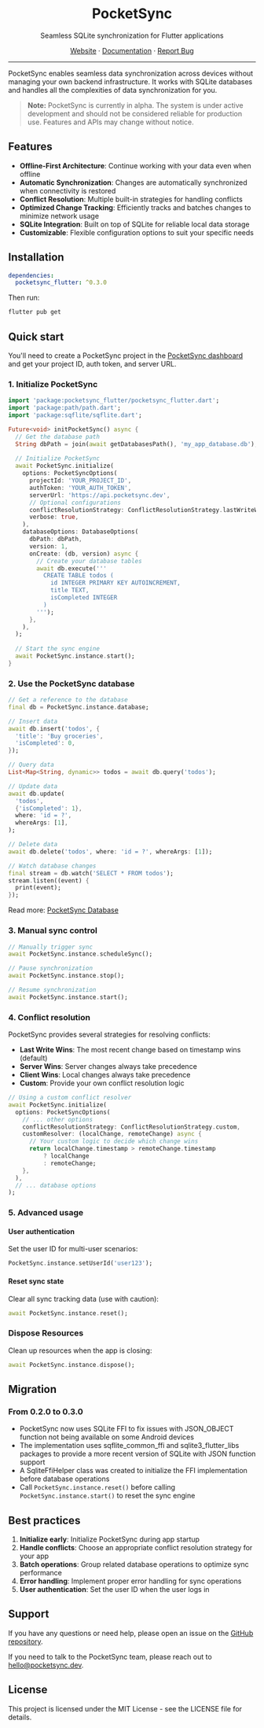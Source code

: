 <p align="center">
  <h1 align="center">PocketSync</h1>
  <p align="center">Seamless SQLite synchronization for Flutter applications</p>
</p>

<p align="center">
  <a href="https://pocketsync.dev">Website</a> ·
  <a href="https://docs.pocketsync.dev">Documentation</a> ·
  <a href="https://github.com/pocketsync/pocketsync_flutter/issues">Report Bug</a>
</p>

---

PocketSync enables seamless data synchronization across devices without managing your own backend infrastructure. It works with SQLite databases and handles all the complexities of data synchronization for you.

> **Note:** PocketSync is currently in alpha. The system is under active development and should not be considered reliable for production use. Features and APIs may change without notice.

## Features

- **Offline-First Architecture**: Continue working with your data even when offline
- **Automatic Synchronization**: Changes are automatically synchronized when connectivity is restored
- **Conflict Resolution**: Multiple built-in strategies for handling conflicts
- **Optimized Change Tracking**: Efficiently tracks and batches changes to minimize network usage
- **SQLite Integration**: Built on top of SQLite for reliable local data storage
- **Customizable**: Flexible configuration options to suit your specific needs

## Installation

```yaml
dependencies:
  pocketsync_flutter: ^0.3.0
```

Then run:

```bash
flutter pub get
```

## Quick start

You'll need to create a PocketSync project in the [PocketSync dashboard](https://pocketsync.dev) and get your project ID, auth token, and server URL.

### 1. Initialize PocketSync

```dart
import 'package:pocketsync_flutter/pocketsync_flutter.dart';
import 'package:path/path.dart';
import 'package:sqflite/sqflite.dart';

Future<void> initPocketSync() async {
  // Get the database path
  String dbPath = join(await getDatabasesPath(), 'my_app_database.db');
  
  // Initialize PocketSync
  await PocketSync.initialize(
    options: PocketSyncOptions(
      projectId: 'YOUR_PROJECT_ID',
      authToken: 'YOUR_AUTH_TOKEN',
      serverUrl: 'https://api.pocketsync.dev',
      // Optional configurations
      conflictResolutionStrategy: ConflictResolutionStrategy.lastWriteWins,
      verbose: true,
    ),
    databaseOptions: DatabaseOptions(
      dbPath: dbPath,
      version: 1,
      onCreate: (db, version) async {
        // Create your database tables
        await db.execute('''
          CREATE TABLE todos (
            id INTEGER PRIMARY KEY AUTOINCREMENT,
            title TEXT,
            isCompleted INTEGER
          )
        ''');
      },
    ),
  );
  
  // Start the sync engine
  await PocketSync.instance.start();
}
```

### 2. Use the PocketSync database

```dart
// Get a reference to the database
final db = PocketSync.instance.database;

// Insert data
await db.insert('todos', {
  'title': 'Buy groceries',
  'isCompleted': 0,
});

// Query data
List<Map<String, dynamic>> todos = await db.query('todos');

// Update data
await db.update(
  'todos',
  {'isCompleted': 1},
  where: 'id = ?',
  whereArgs: [1],
);

// Delete data
await db.delete('todos', where: 'id = ?', whereArgs: [1]);

// Watch database changes
final stream = db.watch('SELECT * FROM todos');
stream.listen((event) {
  print(event);
});
```

Read more: [PocketSync Database](https://docs.pocketsync.dev/pocket-sync/database)

### 3. Manual sync control

```dart
// Manually trigger sync
await PocketSync.instance.scheduleSync();

// Pause synchronization
await PocketSync.instance.stop();

// Resume synchronization
await PocketSync.instance.start();
```

### 4. Conflict resolution

PocketSync provides several strategies for resolving conflicts:

- **Last Write Wins**: The most recent change based on timestamp wins (default)
- **Server Wins**: Server changes always take precedence
- **Client Wins**: Local changes always take precedence
- **Custom**: Provide your own conflict resolution logic

```dart
// Using a custom conflict resolver
await PocketSync.initialize(
  options: PocketSyncOptions(
    // ... other options
    conflictResolutionStrategy: ConflictResolutionStrategy.custom,
    customResolver: (localChange, remoteChange) async {
      // Your custom logic to decide which change wins
      return localChange.timestamp > remoteChange.timestamp
          ? localChange
          : remoteChange;
    },
  ),
  // ... database options
);
```

### 5. Advanced usage

#### User authentication

Set the user ID for multi-user scenarios:

```dart
PocketSync.instance.setUserId('user123');
```

#### Reset sync state

Clear all sync tracking data (use with caution):

```dart
await PocketSync.instance.reset();
```

### Dispose Resources

Clean up resources when the app is closing:

```dart
await PocketSync.instance.dispose();
```

## Migration

### From 0.2.0 to 0.3.0

- PocketSync now uses SQLite FFI to fix issues with JSON_OBJECT function not being available on some Android devices
- The implementation uses sqflite_common_ffi and sqlite3_flutter_libs packages to provide a more recent version of SQLite with JSON function support
- A SqliteFfiHelper class was created to initialize the FFI implementation before database operations
- Call `PocketSync.instance.reset()` before calling `PocketSync.instance.start()` to reset the sync engine

## Best practices

1. **Initialize early**: Initialize PocketSync during app startup
2. **Handle conflicts**: Choose an appropriate conflict resolution strategy for your app
3. **Batch operations**: Group related database operations to optimize sync performance
4. **Error handling**: Implement proper error handling for sync operations
5. **User authentication**: Set the user ID when the user logs in

## Support

If you have any questions or need help, please open an issue on the [GitHub repository](https://github.com/pocketsync/pocketsync_flutter). 

If you need to talk to the PocketSync team, please reach out to [hello@pocketsync.dev](mailto:hello@pocketsync.dev).

## License

This project is licensed under the MIT License - see the LICENSE file for details.